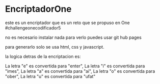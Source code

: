 # EncriptadorOne
este es un encriptador que es un reto que se propuso en One 
#challengeonecodificador5

no es necesario instalar nada para verlo puedes usar git hub pages

para generarlo solo se usa html, css y javascript.

la logica detras de la encriptacion es:

La letra "e" es convertida para "enter", La letra "i" es convertida para "imes", La letra "a" es convertida para "ai", La letra "o" es convertida para "ober", La letra "u" es convertida para "ufat"
